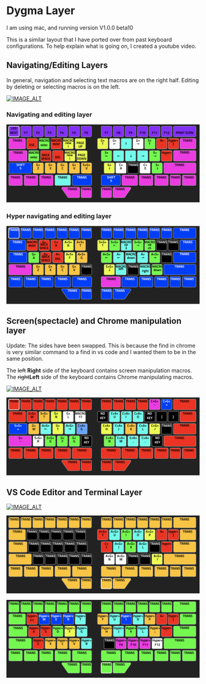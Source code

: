 # Dygma Layer

I am using mac, and running version V1.0.0 beta10

This is a similar layout that I have ported over from past keyboard configurations. To help explain what is going on, I created a youtube video.

## Navigating/Editing Layers

In general, navigation and selecting text macros are on the right half. Editing by deleting or selecting macros is on the left.

[![IMAGE_ALT](https://img.youtube.com/vi/MGMF4gR4Mzc/0.jpg)](https://www.youtube.com/watch?v=MGMF4gR4Mzc)

### Navigating and editing layer
  
![nav/edit layer](imgs/nav-edit_layer.png)

### Hyper navigating and editing layer


![hyper nav/edit layer](imgs/hyper-nav-edit_layer.png)


## Screen(spectacle) and Chrome manipulation layer

Update: The sides have been swapped. This is because the find in chrome is very similar command to a find in vs code and I wanted them to be in the same position.

The ~~left~~ **Right** side of the keyboard contains screen manipulation macros. The ~~right~~**Left** side of the keyboard contains Chrome manipulating macros.

[![IMAGE_ALT](https://img.youtube.com/vi/nguNHGjNmUs/0.jpg)](https://www.youtube.com/watch?v=nguNHGjNmUs)

![screen/chrome manipulation layer](imgs/chrome-screen_layer.png)

## VS Code Editor and Terminal Layer

[![IMAGE_ALT](https://img.youtube.com/vi/8xtXcrzF5Xw/0.jpg)](https://www.youtube.com/watch?v=8xtXcrzF5Xw)

![Terminal Layer](imgs/vs-code-terminal_layer.png)

![Terminal Layer](imgs/vs-code-edit_layer.png)
